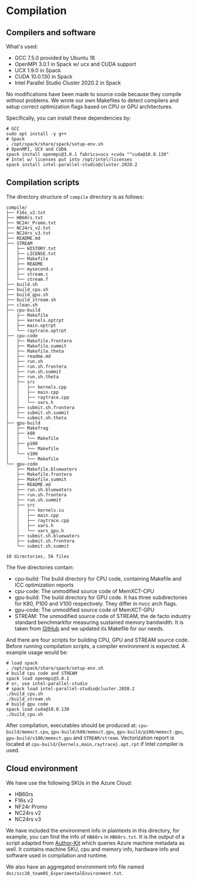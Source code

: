 # Compilation

## Compilers and software

What's used:

- GCC 7.5.0 provided by Ubuntu 18
- OpenMPI 3.0.1 in Spack w/ ucx and CUDA support
- UCX 1.9.0 in Spack
- CUDA 10.0.130 in Spack
- Intel Parallel Studio Cluster 2020.2 in Spack

No modifications have been made to source code because they compile without problems. We wrote our own Makefiles to detect compilers and setup correct optimization flags based on CPU or GPU architectures.

Specifically, you can install these dependencies by:

```shell
# GCC
sudo apt install -y g++
# Spack
. /opt/spack/share/spack/setup-env.sh
# OpenMPI, UCX and CUDA
spack install openmpi@3.0.1 fabrics=ucx +cuda "^cuda@10.0.130"
# Intel w/ licenses put into /opt/intel/licenses
spack install intel-parallel-studio@cluster.2020.2
```

## Compilation scripts

The directory structure of `compile` directory is as follows:

```tree
compile/
├── F16s_v2.txt
├── HB60rs.txt
├── NC24r_Promo.txt
├── NC24rs_v2.txt
├── NC24rs_v3.txt
├── README.md
├── STREAM
│   ├── HISTORY.txt
│   ├── LICENSE.txt
│   ├── Makefile
│   ├── README
│   ├── mysecond.c
│   ├── stream.c
│   └── stream.f
├── build.sh
├── build_cpu.sh
├── build_gpu.sh
├── build_stream.sh
├── clean.sh
├── cpu-build
│   ├── Makefile
│   ├── kernels.optrpt
│   ├── main.optrpt
│   └── raytrace.optrpt
├── cpu-code
│   ├── Makefile.frontera
│   ├── Makefile.summit
│   ├── Makefile.theta
│   ├── readme.md
│   ├── run.sh
│   ├── run.sh.frontera
│   ├── run.sh.summit
│   ├── run.sh.theta
│   ├── src
│   │   ├── kernels.cpp
│   │   ├── main.cpp
│   │   ├── raytrace.cpp
│   │   └── vars.h
│   ├── submit.sh.frontera
│   ├── submit.sh.summit
│   └── submit.sh.theta
├── gpu-build
│   ├── Makefrag
│   ├── k80
│   │   └── Makefile
│   ├── p100
│   │   └── Makefile
│   └── v100
│       └── Makefile
└── gpu-code
    ├── Makefile.bluewaters
    ├── Makefile.frontera
    ├── Makefile.summit
    ├── README.md
    ├── run.sh.bluewaters
    ├── run.sh.frontera
    ├── run.sh.summit
    ├── src
    │   ├── kernels.cu
    │   ├── main.cpp
    │   ├── raytrace.cpp
    │   ├── vars.h
    │   └── vars_gpu.h
    ├── submit.sh.bluewaters
    ├── submit.sh.frontera
    └── submit.sh.summit

10 directories, 56 files

```

The five directories contain:

- cpu-build: The build directory for CPU code, containing Makefile and ICC optimization reports
- cpu-code: The unmodified source code of MemXCT-CPU
- gpu-build: The build directory for GPU code. It has three subdirectories for K80, P100 and V100 respectively. They differ in nvcc arch flags.
- gpu-code: The unmodified source code of MemXCT-GPU
- STREAM: The unmodified source code of STREAM, the de facto industry standard benchmarkfor measuring sustained memory bandwidth. It is taken from [GitHub](https://github.com/jeffhammond/STREAM) and we updated its Makefile for our needs.

And there are four scripts for building CPU, GPU and STREAM source code. Before running compilation scripts, a compiler environment is expected. A example usage would be:

```shell
# load spack
. /opt/spack/share/spack/setup-env.sh
# build cpu code and STREAM
spack load openmpi@3.0.1
# or, use intel-parallel-studio
# spack load intel-parallel-studio@cluster.2020.2
./build_cpu.sh
./build_stream.sh
# build gpu code
spack load cuda@10.0.130
./build_cpu.sh
```

After compilation, executables should be produced at: `cpu-build/memxct.cpu`, `gpu-build/k80/memxct.gpu`, `gpu-build/p100/memxct.gpu`, `gpu-build/v100/memxct.gpu` and `STREAM/stream`. Vectorization report is located at `cpu-build/{kernels,main,raytrace}.opt.rpt` if Intel compiler is used.

## Cloud environment

We have use the following SKUs in the Azure Cloud:

- HB60rs
- F16s v2
- NF24r Promo
- NC24rs v2
- NC24rs v3

We have included the environment info in plaintexts in this directory, for example, you can find the info of `HB60rs` in `HB60rs.txt`. It is the output of a script adapted from [Author-Kit](https://github.com/SC-Tech-Program/Author-Kit) which queries Azure machine metadata as well. It contains machine SKU, cpu and memory info, hardware info and software used in compilation and runtime.

We also have an aggregated environment info file named `doc/scc20_team05_ExperimentalEnvironment.txt`.
